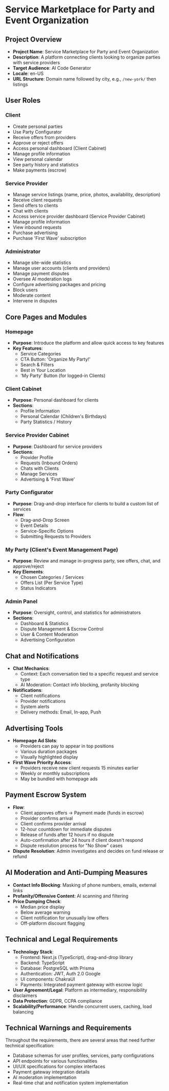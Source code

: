 # Service Marketplace for Party and Event Organization

## Project Overview
- **Project Name**: Service Marketplace for Party and Event Organization
- **Description**: A platform connecting clients looking to organize parties with service providers
- **Target Audience**: AI Code Generator
- **Locale**: en-US
- **URL Structure**: Domain name followed by city, e.g., `/new-york/` then listings

## User Roles

### Client
- Create personal parties
- Use Party Configurator
- Receive offers from providers
- Approve or reject offers
- Access personal dashboard (Client Cabinet)
- Manage profile information
- View personal calendar
- See party history and statistics
- Make payments (escrow)

### Service Provider
- Manage service listings (name, price, photos, availability, description)
- Receive client requests
- Send offers to clients
- Chat with clients
- Access service provider dashboard (Service Provider Cabinet)
- Manage profile information
- View inbound requests
- Purchase advertising
- Purchase 'First Wave' subscription

### Administrator
- Manage site-wide statistics
- Manage user accounts (clients and providers)
- Manage payment disputes
- Oversee AI moderation logs
- Configure advertising packages and pricing
- Block users
- Moderate content
- Intervene in disputes

## Core Pages and Modules

### Homepage
- **Purpose**: Introduce the platform and allow quick access to key features
- **Key Features**:
  - Service Categories
  - CTA Button: 'Organize My Party!'
  - Search & Filters
  - Best in Your Location
  - 'My Party' Button (for logged-in Clients)

### Client Cabinet
- **Purpose**: Personal dashboard for clients
- **Sections**:
  - Profile Information
  - Personal Calendar (Children's Birthdays)
  - Party Statistics / History

### Service Provider Cabinet
- **Purpose**: Dashboard for service providers
- **Sections**:
  - Provider Profile
  - Requests (Inbound Orders)
  - Chats with Clients
  - Manage Services
  - Advertising & 'First Wave'

### Party Configurator
- **Purpose**: Drag-and-drop interface for clients to build a custom list of services
- **Flow**:
  - Drag-and-Drop Screen
  - Event Details
  - Service-Specific Options
  - Submitting Requests to Providers

### My Party (Client's Event Management Page)
- **Purpose**: Review and manage in-progress party, see offers, chat, and approve/reject
- **Key Elements**:
  - Chosen Categories / Services
  - Offers List (Per Service Type)
  - Status Indicators

### Admin Panel
- **Purpose**: Oversight, control, and statistics for administrators
- **Sections**:
  - Dashboard & Statistics
  - Dispute Management & Escrow Control
  - User & Content Moderation
  - Advertising Configuration

## Chat and Notifications
- **Chat Mechanics**:
  - Context: Each conversation tied to a specific request and service type
  - AI Moderation: Contact info blocking, profanity blocking
- **Notifications**:
  - Client notifications
  - Provider notifications
  - System alerts
  - Delivery methods: Email, In-app, Push

## Advertising Tools
- **Homepage Ad Slots**:
  - Providers can pay to appear in top positions
  - Various duration packages
  - Visually highlighted display
- **First Wave Priority Access**:
  - Providers receive new client requests 15 minutes earlier
  - Weekly or monthly subscriptions
  - May be bundled with homepage ads

## Payment Escrow System
- **Flow**:
  - Client approves offers → Payment made (funds in escrow)
  - Provider confirms arrival
  - Client confirms provider arrival
  - 12-hour countdown for immediate disputes
  - Release of funds after 12 hours if no dispute
  - Auto-confirmation after 24 hours if client doesn't respond
  - Dispute resolution process for "No Show" cases
- **Dispute Resolution**: Admin investigates and decides on fund release or refund

## AI Moderation and Anti-Dumping Measures
- **Contact Info Blocking**: Masking of phone numbers, emails, external links
- **Profanity/Offensive Content**: AI scanning and filtering
- **Price Dumping Check**:
  - Median price display
  - Below average warning
  - Client notification for unusually low offers
  - Off-platform discount flagging

## Technical and Legal Requirements
- **Technology Stack**:
  - Frontend: Next.js (TypeScript), drag-and-drop library
  - Backend: TypeScript
  - Database: PostgreSQL with Prisma
  - Authentication: JWT, Auth 2.0 Google
  - UI components: ChakraUI
  - Payments: Integrated payment gateway with escrow logic
- **User Agreement/Legal**: Platform as intermediary, responsibility disclaimers
- **Data Protection**: GDPR, CCPA compliance
- **Scalability/Performance**: Handle concurrent users, caching, load balancing

## Technical Warnings and Requirements
Throughout the requirements, there are several areas that need further technical specification:
- Database schemas for user profiles, services, party configurations
- API endpoints for various functionalities
- UI/UX specifications for complex interfaces
- Payment gateway integration details
- AI moderation implementation
- Real-time chat and notification system implementation
